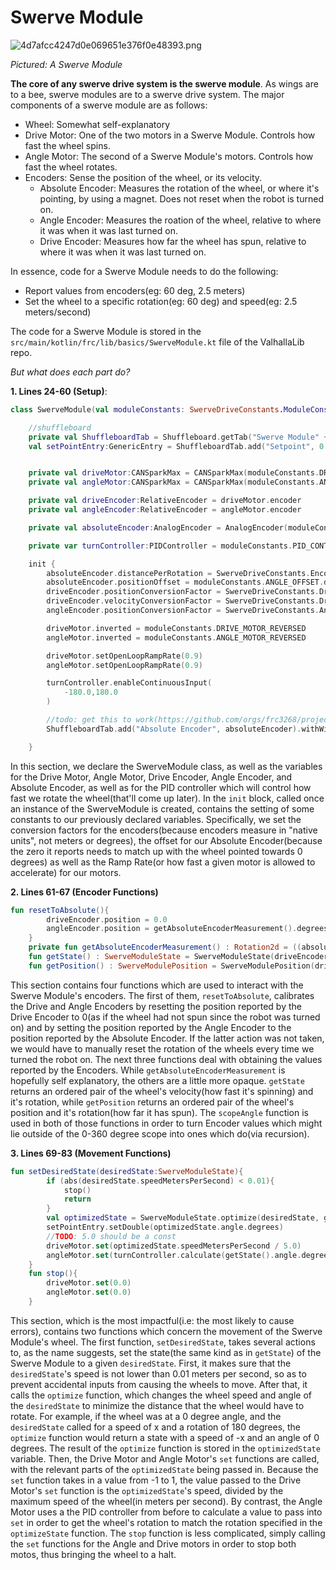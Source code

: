 # Swerve Module

![4d7afcc4247d0e069651e376f0e48393.png](https://raw.githubusercontent.com/frc3268/ValhallaLib/master/docs/4d7afcc4247d0e069651e376f0e48393.png)

_Pictured: A Swerve Module_

**The core of any swerve drive system is the swerve module**. As wings are to a bee, swerve modules are to a swerve drive system. The major components of a swerve module are as follows:
- Wheel: Somewhat self-explanatory
- Drive Motor: One of the two motors in a Swerve Module. Controls how fast the wheel spins.
- Angle Motor: The second of a Swerve Module's motors. Controls how fast the wheel rotates.
- Encoders: Sense the position of the wheel, or its velocity.
    - Absolute Encoder: Measures the rotation of the wheel, or where it's pointing, by using a magnet. Does not reset when the robot is turned on.
    - Angle Encoder: Measures the roation of the wheel, relative to where it was when it was last turned on.
    - Drive Encoder: Measures how far the wheel has spun, relative to where it was when it was last turned on.

 In essence, code for a Swerve Module needs to do the following:
- Report values from encoders(eg: 60 deg, 2.5 meters)
- Set the wheel to a specific rotation(eg: 60 deg) and speed(eg: 2.5 meters/second)

The code for a Swerve Module is stored in the `src/main/kotlin/frc/lib/basics/SwerveModule.kt` file of the ValhallaLib repo. 

_But what does each part do?_

**1. Lines 24-60 (Setup)**:
```kt
class SwerveModule(val moduleConstants: SwerveDriveConstants.ModuleConstants) {

    //shuffleboard
    private val ShuffleboardTab = Shuffleboard.getTab("Swerve Module" + (moduleConstants.MODULE_NUMBER))
    val setPointEntry:GenericEntry = ShuffleboardTab.add("Setpoint", 0.0).withWidget(BuiltInWidgets.kEncoder).withProperties(mapOf("Min" to 0.0, "Max" to 360.0)).entry


    private val driveMotor:CANSparkMax = CANSparkMax(moduleConstants.DRIVE_MOTOR_ID, CANSparkMaxLowLevel.MotorType.kBrushless)
    private val angleMotor:CANSparkMax = CANSparkMax(moduleConstants.ANGLE_MOTOR_ID, CANSparkMaxLowLevel.MotorType.kBrushless)

    private val driveEncoder:RelativeEncoder = driveMotor.encoder
    private val angleEncoder:RelativeEncoder = angleMotor.encoder

    private val absoluteEncoder:AnalogEncoder = AnalogEncoder(moduleConstants.ENCODER_ID)

    private var turnController:PIDController = moduleConstants.PID_CONTROLLER

    init {
        absoluteEncoder.distancePerRotation = SwerveDriveConstants.EncoderConsts.POSITION_CONVERSION_FACTOR_DEGREES_PER_ROTATION
        absoluteEncoder.positionOffset = moduleConstants.ANGLE_OFFSET.degrees
        driveEncoder.positionConversionFactor = SwerveDriveConstants.DriveMotorConsts.POSITION_CONVERSION_FACTOR_METERS_PER_ROTATION
        driveEncoder.velocityConversionFactor = SwerveDriveConstants.DriveMotorConsts.VELOCITY_CONVERSION_FACTOR_METERS_PER_SECOND
        angleEncoder.positionConversionFactor = SwerveDriveConstants.AngleMotorConsts.POSITION_CONVERSION_FACTOR_DEGREES_PER_ROTATION

        driveMotor.inverted = moduleConstants.DRIVE_MOTOR_REVERSED
        angleMotor.inverted = moduleConstants.ANGLE_MOTOR_REVERSED

        driveMotor.setOpenLoopRampRate(0.9)
        angleMotor.setOpenLoopRampRate(0.9)

        turnController.enableContinuousInput(
            -180.0,180.0
        )

        //todo: get this to work(https://github.com/orgs/frc3268/projects/2/views/1?pane=issue&itemId=43651204)
        ShuffleboardTab.add("Absolute Encoder", absoluteEncoder).withWidget(BuiltInWidgets.kEncoder)

    }
```
In this section, we declare the SwerveModule class, as well as the variables for the Drive Motor, Angle Motor, Drive Encoder, Angle Encoder, and Absolute Encoder, as well as for the PID controller which will control how fast we rotate the wheel(that'll come up later). In the `init` block, called once an instance of the SwerveModule is created, contains the setting of some constants to our previously declared variables. Specifically, we set the conversion factors for the encoders(because encoders measure in "native units", not meters or degrees), the offset for our Absolute Encoder(because the zero it reports needs to match up with the wheel pointed towards 0 degrees) as well as the Ramp Rate(or how fast a given motor is allowed to accelerate) for our motors.

**2. Lines 61-67 (Encoder Functions)**
```kt
fun resetToAbsolute(){
        driveEncoder.position = 0.0
        angleEncoder.position = getAbsoluteEncoderMeasurement().degrees
    }
    private fun getAbsoluteEncoderMeasurement() : Rotation2d = ((absoluteEncoder.absolutePosition * 360.0) + moduleConstants.ANGLE_OFFSET.degrees).rotation2dFromDeg()
    fun getState() : SwerveModuleState = SwerveModuleState(driveEncoder.velocity, scopeAngle(angleEncoder.position.rotation2dFromDeg()))
    fun getPosition() : SwerveModulePosition = SwerveModulePosition(driveEncoder.position, scopeAngle(angleEncoder.position.rotation2dFromDeg()))

```
This section contains four functions which are used to interact with the Swerve Module's encoders. The first of them, `resetToAbsolute`, calibrates the Drive and Angle Encoders by resetting the position reported by the Drive Encoder to 0(as if the wheel had not spun since the robot was turned on) and by setting the position reported by the Angle Encoder to the position reported by the Absolute Encoder. If the latter action was not taken, we would have to manually reset the rotation of the wheels every time we turned the robot on. The next three functions deal with obtaining the values reported by the Encoders. While `getAbsoluteEncoderMeasurement` is hopefully self explanatory, the others are a little more opaque. `getState` returns an ordered pair of the wheel's velocity(how fast it's spinning) and it's rotation, while `getPosition` returns an ordered pair of the wheel's position and it's rotation(how far it has spun). The `scopeAngle` function is used in both of those functions in order to turn Encoder values which might lie outside of the 0-360 degree scope into ones which do(via recursion).

**3. Lines 69-83 (Movement Functions)**
```kt
fun setDesiredState(desiredState:SwerveModuleState){
        if (abs(desiredState.speedMetersPerSecond) < 0.01){
            stop()
            return
        }
        val optimizedState = SwerveModuleState.optimize(desiredState, getState().angle)
        setPointEntry.setDouble(optimizedState.angle.degrees)
        //TODO: 5.0 should be a const
        driveMotor.set(optimizedState.speedMetersPerSecond / 5.0)
        angleMotor.set(turnController.calculate(getState().angle.degrees, optimizedState.angle.degrees))
    }
    fun stop(){
        driveMotor.set(0.0)
        angleMotor.set(0.0)
    }
```
This section, which is the most impactful(i.e: the most likely to cause errors), contains two functions which concern the movement of the Swerve Module's wheel. The first function, `setDesiredState`, takes several actions to, as the name suggests, set the state(the same kind as in `getState`) of the Swerve Module to a given `desiredState`. First, it makes sure that the `desiredState`'s speed is not lower than 0.01 meters per second, so as to prevent accidental inputs from causing the wheels to move. After that, it calls the `optimize` function, which changes the wheel speed and angle of the `desiredState` to minimize the distance that the wheel would have to rotate. For example, if the wheel was at a 0 degree angle, and the `desiredState` called for a speed of x and a rotation of 180 degrees, the `optimize` function would return a state with a speed of -x and an angle of 0 degrees. The result of the `optimize` function is stored in the `optimizedState` variable. Then, the Drive Motor and Angle Motor's `set` functions are called, with the relevant parts of the `optimizedState` being passed in. Because the `set` function takes in a value from -1 to 1, the value passed to the Drive Motor's `set` function is the `optimizedState`'s speed, divided by the maximum speed of the wheel(in meters per second). By contrast, the Angle Motor uses a the PID controller from before to calculate a value to pass into `set` in order to get the wheel's rotation to match the rotation specified in the `optimizeState` function.
The `stop` function is less complicated, simply calling the `set` functions for the Angle and Drive motors in order to stop both motos, thus bringing the wheel to a halt.